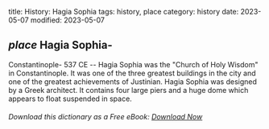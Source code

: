 title: History: Hagia Sophia
tags: history, place
category: history
date: 2023-05-07
modified: 2023-05-07

## _place_  Hagia Sophia-
Constantinople-
  537 CE
 -- Hagia Sophia was
the "Church of Holy Wisdom" in Constantinople.  It was one of the
three greatest buildings in the city and one of the greatest
achievements of Justinian.  Hagia Sophia was designed by a Greek
architect.  It contains four large piers and a huge dome which appears
to float suspended in space.


###### Download *this* dictionary as a Free eBook: [Download Now]({static}static/SerfHistoryDictionary.pdf)

